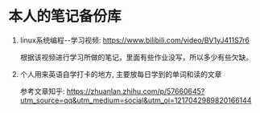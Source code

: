 # 本人的笔记备份库

1. linux系统编程--学习视频: https://www.bilibili.com/video/BV1yJ411S7r6

   根据该视频进行学习所做的笔记，里面有些作业没写，所以多少有些欠缺。

2. 个人用来英语自学打卡的地方, 主要放每日学到的单词和读的文章

   参考文章知乎: https://zhuanlan.zhihu.com/p/57660645?utm_source=qq&utm_medium=social&utm_oi=1217042989820166144